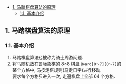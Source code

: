 <!-- TOC -->

- [1. 马踏棋盘算法的原理](#1dot-马踏棋盘算法的原理)
  - [1.1. 基本介绍](#1dot1-基本介绍)

<!-- /TOC -->

## 1. 马踏棋盘算法的原理

### 1.1. 基本介绍
1) 马踏棋盘算法也被称为骑士周游问题.  
2) 将马随机放在国际象棋的 8×8 棋盘 `Board[0～7][0～7]`的  
   某个方格中, 马按走棋规则(马走日字)进行移动.  
   要求每个方格只进入一次, 走遍棋盘上全部 64 个方格.  